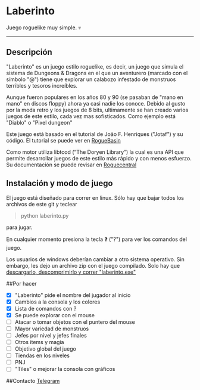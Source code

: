 # Laberinto

Juego roguelike muy simple. :skull:

---

## Descripción

"Laberinto" es un juego estilo roguelike, es decir, un juego que simula el sistema de Dungeons & Dragons en el que un aventurero (marcado con el símbolo "@") tiene que explorar un calabozo infestado de monstruos terribles y tesoros increíbles.

Aunque fueron populares en los años 80 y 90 (se pasaban de "mano en mano" en discos floppy) ahora ya casi nadie los conoce. Debido al gusto por la moda retro y los juegos de 8 bits, ultimamente se han creado varios juegos de este estilo, cada vez mas sofisticados. Como ejemplo está "Diablo" o "Pixel dungeon"

Este juego está basado en el tutorial de João F. Henriques ("Jotaf") y su código. El tutorial se puede ver en [RogueBasin](http://www.roguebasin.com/index.php?title=Complete_Roguelike_Tutorial,_using_python%2Blibtcod)

Como motor utiliza libtcod (“The Doryen Library”) la cual es una API que permite desarrollar juegos de este estilo más rápido y con menos esfuerzo. Su documentación se puede revisar en [Roguecentral](http://roguecentral.org/doryen/libtcod/)

## Instalación y modo de juego

El juego está diseñado para correr en linux. Sólo hay que bajar todos los archivos de este git y teclear

> python laberinto.py

para jugar.

En cualquier momento presiona la tecla :question: ("?") para ver los comandos del juego.

Los usuarios de windows deberían cambiar a otro sistema operativo. Sin embargo, les dejo un archivo zip con el juego compilado. Solo hay que [descargarlo, descomprimirlo y correr "laberinto.exe"](https://github.com/jackeliand/laberinto/raw/master/laberinto.zip)

##Por hacer

- [x] "Laberinto" pide el nombre del jugador al inicio
- [x] Cambios a la consola y los colores
- [x] Lista de comandos con ?
- [x] Se puede explorar con el mouse
- [ ] Atacar o tomar objetos con el puntero del mouse
- [ ] Mayor variedad de monstruos
- [ ] Jefes por nivel y jefes finales
- [ ] Otros items y magia
- [ ] Objetivo global del juego
- [ ] Tiendas en los niveles
- [ ] PNJ
- [ ] "Tiles" o mejorar la consola con gráficos

##Contacto
[Telegram](telegram.me/eliand)